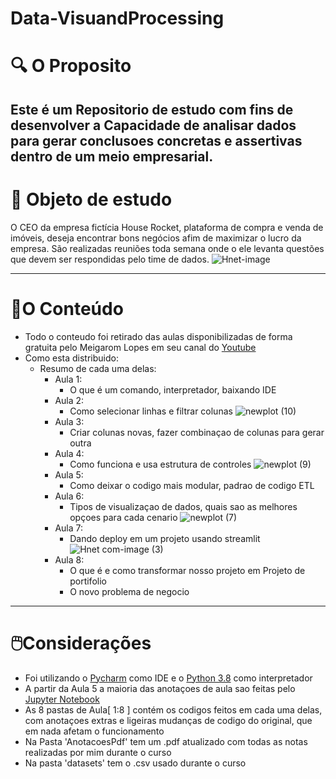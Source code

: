 # Data-VisuandProcessing

# :mag: O Proposito 
## **Este é um Repositorio de estudo com fins de desenvolver a Capacidade de analisar dados para gerar conclusoes concretas e assertivas dentro de um meio empresarial.**



# 💎 Objeto de estudo

O CEO da empresa fictícia House Rocket, plataforma de compra e venda de imóveis, deseja encontrar bons negócios afim de maximizar o lucro da empresa. São realizadas reuniões toda semana onde o ele levanta questões que devem ser respondidas pelo time de dados.
![Hnet-image](https://user-images.githubusercontent.com/72039442/113596133-3fdca500-9610-11eb-8edd-2d1f7cf87245.gif)


---

# 📔O Conteúdo

- Todo o conteudo foi retirado das aulas disponibilizadas de forma gratuita pelo Meigarom Lopes em seu canal do [Youtube](https://www.youtube.com/channel/UCar5Cr-pVz08GY_6I3RX9bA)
- Como esta distribuido:
  - Resumo de cada uma delas:
    - Aula 1:
      - O que é um comando, interpretador, baixando IDE
    - Aula 2:
      - Como selecionar linhas e filtrar colunas
      ![newplot (10)](https://user-images.githubusercontent.com/72039442/113594478-24709a80-960e-11eb-911c-f31dc3c6babf.png)
    - Aula 3:
      - Criar colunas novas, fazer combinaçao de colunas para gerar outra
    - Aula 4:
      - Como funciona e usa estrutura de controles
      ![newplot (9)](https://user-images.githubusercontent.com/72039442/113594475-23d80400-960e-11eb-89cf-55bf22be7804.png)
    - Aula 5:
      - Como deixar o codigo mais modular, padrao de codigo ETL
    - Aula 6:
      - Tipos de visualizaçao de dados, quais sao as melhores opçoes para cada cenario
      ![newplot (7)](https://user-images.githubusercontent.com/72039442/113594484-276b8b00-960e-11eb-89ab-23721c3d8686.png)
    - Aula 7:
      - Dando deploy em um projeto usando streamlit
      ![Hnet com-image (3)](https://user-images.githubusercontent.com/72039442/113594160-b035f700-960d-11eb-8b77-39e0c3e82a9c.gif)
    - Aula 8:
      - O que é e como transformar nosso projeto em Projeto de portifolio
      - O novo problema de negocio

---

# 🖱️Considerações

- Foi utilizando o [Pycharm](https://www.jetbrains.com/pt-br/pycharm/) como IDE e o [Python 3.8](https://www.python.org/downloads/release/python-380/) como interpretador
- A partir da Aula 5 a maioria das anotaçoes de aula sao feitas pelo [Jupyter Notebook](https://jupyter.org)
- As 8 pastas de Aula[ 1:8 ] contém os codigos feitos em cada uma delas, com anotaçoes extras e ligeiras mudanças de codigo do original, que em nada afetam o funcionamento 
- Na Pasta 'AnotacoesPdf'  tem um .pdf atualizado com todas as notas realizadas por mim durante o curso
- Na pasta 'datasets' tem o .csv usado durante o curso
